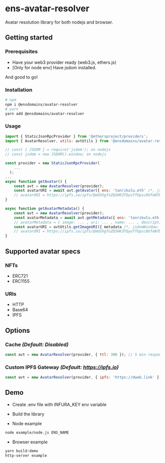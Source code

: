 # ens-avatar-resolver

Avatar resolution library for both nodejs and browser.

## Getting started

### Prerequisites
- Have your web3 provider ready (web3.js, ethers.js)
- [Only for node env] Have jsdom installed.

And good to go!

### Installation

```bash
# npm
npm i @ensdomains/avatar-resolver
# yarn
yarn add @ensdomains/avatar-resolver
```

### Usage

```js
import { StaticJsonRpcProvider } from '@ethersproject/providers';
import { AvatarResolver, utils: avtUtils } from '@ensdomains/avatar-resolver';

// const { JSDOM } = require('jsdom'); on nodejs
// const jsdom = new JSDOM().window; on nodejs

const provider = new StaticJsonRpcProvider(
    ...
  );
...
async function getAvatar() {
    const avt = new AvatarResolver(provider);
    const avatarURI = await avt.getAvatar({ ens: 'tanrikulu.eth' /*, jsdomWindow: jsdom (on nodejs) */ });
    // avatarURI = https://ipfs.io/ipfs/QmUShgfoZQSHK3TQyuTfUpsc8UfeNfD8KwPUvDBUdZ4nmR
}

async function getAvatarMetadata() {
    const avt = new AvatarResolver(provider);
    const avatarMetadata = await avt.getMetadata({ ens: 'tanrikulu.eth' });
    // avatarMetadata = { image: ... , uri: ... , name: ... , description: ... }
    const avatarURI = avtUtils.getImageURI({ metadata /*, jsdomWindow: jsdom (on nodejs) */ });
    // avatarURI = https://ipfs.io/ipfs/QmUShgfoZQSHK3TQyuTfUpsc8UfeNfD8KwPUvDBUdZ4nmR
}
```

## Supported avatar specs

### NFTs
- ERC721
- ERC1155

### URIs
- HTTP
- Base64
- IPFS

## Options

### Cache _(Default: Disabled)_
```js
const avt = new AvatarResolver(provider, { ttl: 300 }); // 5 min response cache in memory
```

### Custom IPFS Gateway _(Default: https://ipfs.io)_
```js
const avt = new AvatarResolver(provider, { ipfs: 'https://dweb.link' });
```

## Demo
- Create .env file with INFURA_KEY env variable
- Build the library

- Node example
```bash
node example/node.js ENS_NAME
```

- Browser example
```bash
yarn build:demo
http-server example
```
